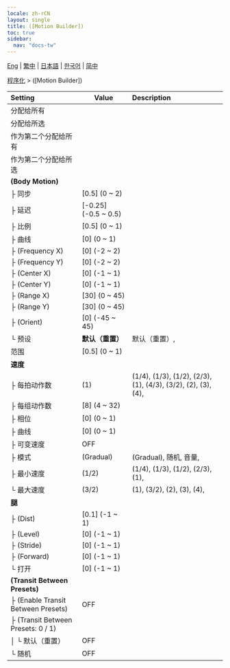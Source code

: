 ```yaml
---
locale: zh-rCN
layout: single
title: ([Motion Builder])
toc: true
sidebar:
  nav: "docs-tw"
---
```

[Eng](/dancexr/menu/2025.4/motion/motion_builder) | [繁中](/tw/dancexr/menu/2025.4/motion/motion_builder) | [日本語](/jp/dancexr/menu/2025.4/motion/motion_builder) | [한국어](/kr/dancexr/menu/2025.4/motion/motion_builder) | [简中](/zh/dancexr/menu/2025.4/motion/motion_builder)

[程序化](../menu#程序化) > ([Motion Builder])



| Setting | Value | Description |
| :--- | --- | :--- |
| 分配给所有 || 
| 分配给所选 || 
| 作为第二个分配给所有 || 
| 作为第二个分配给所选 || 
| **(Body Motion)** | | 
| ├ 同步 | [0.5] (0 ~ 2) | 
| ├ 延迟 | [-0.25] (-0.5 ~ 0.5) | 
| ├ 比例 | [0.5] (0 ~ 1) | 
| ├ 曲线 | [0] (0 ~ 1) | 
| ├ (Frequency X) | [0] (-2 ~ 2) | 
| ├ (Frequency Y) | [0] (-2 ~ 2) | 
| ├ (Center X) | [0] (-1 ~ 1) | 
| ├ (Center Y) | [0] (-1 ~ 1) | 
| ├ (Range X) | [30] (0 ~ 45) | 
| ├ (Range Y) | [30] (0 ~ 45) | 
| ├ (Orient) | [0] (-45 ~ 45) | 
| └ 预设 | **默认（重置）** | 默认（重置）,  |
| 范围 | [0.5] (0 ~ 1) | 
| **速度** | | 
| ├ 每拍动作数 | (1) | (1/4), (1/3), (1/2), (2/3), (1), (4/3), (3/2), (2), (3), (4), 
| ├ 每组动作数 | [8] (4 ~ 32) | 
| ├ 相位 | [0] (0 ~ 1) | 
| ├ 曲线 | [0] (0 ~ 1) | 
| ├ 可变速度 | OFF | 
| ├ 模式 | (Gradual) | (Gradual), 随机, 音量, 
| ├ 最小速度 | (1/2) | (1/4), (1/3), (1/2), (2/3), (1), 
| └ 最大速度 | (3/2) | (1), (3/2), (2), (3), (4), 
| **腿** | | 
| ├ (Dist) | [0.1] (-1 ~ 1) | 
| ├ (Level) | [0] (-1 ~ 1) | 
| ├ (Stride) | [0] (-1 ~ 1) | 
| ├ (Forward) | [0] (-1 ~ 1) | 
| └ 打开 | [0] (-1 ~ 1) | 
| **(Transit Between Presets)** | | 
| ├ (Enable Transit Between Presets) | OFF | 
| ├ (Transit Between Presets: 0 / 1) || 
| │ └ 默认（重置） | OFF | 
| └ 随机 | OFF | 
